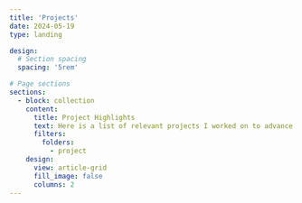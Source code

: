 ```yaml
---
title: 'Projects'
date: 2024-05-19
type: landing

design:
  # Section spacing
  spacing: '5rem'

# Page sections
sections:
  - block: collection
    content:
      title: Project Highlights
      text: Here is a list of relevant projects I worked on to advance and showcase my knowledge in computer graphics and related areas.
      filters:
        folders:
          - project
    design:
      view: article-grid
      fill_image: false
      columns: 2
---
```

